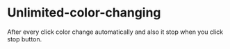 # Unlimited-color-changing
After every click color change automatically and also it stop when you click stop button.
